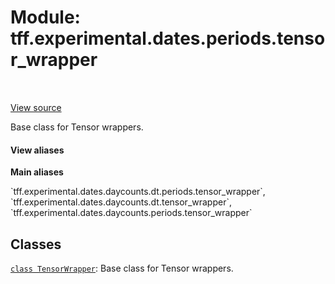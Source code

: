 <div itemscope itemtype="http://developers.google.com/ReferenceObject">
<meta itemprop="name" content="tff.experimental.dates.periods.tensor_wrapper" />
<meta itemprop="path" content="Stable" />
</div>

# Module: tff.experimental.dates.periods.tensor_wrapper

<!-- Insert buttons and diff -->

<table class="tfo-notebook-buttons tfo-api" align="left">
</table>

<a target="_blank" href="https://github.com/google/tf-quant-finance/blob/master/tf_quant_finance/experimental/dates/tensor_wrapper.py">View source</a>



Base class for Tensor wrappers.

<section class="expandable">
  <h4 class="showalways">View aliases</h4>
  <p>
<b>Main aliases</b>
<p>`tff.experimental.dates.daycounts.dt.periods.tensor_wrapper`, `tff.experimental.dates.daycounts.dt.tensor_wrapper`, `tff.experimental.dates.daycounts.periods.tensor_wrapper`</p>
</p>
</section>



## Classes

[`class TensorWrapper`](../../../../tff/experimental/dates/periods/tensor_wrapper/TensorWrapper.md): Base class for Tensor wrappers.

